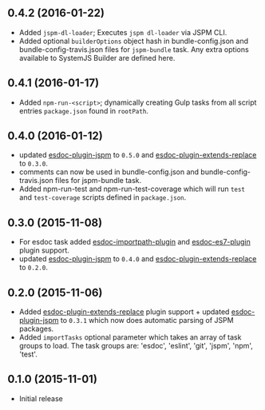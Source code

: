 ## 0.4.2 (2016-01-22)
- Added `jspm-dl-loader`; Executes `jspm dl-loader` via JSPM CLI. 
- Added optional `builderOptions` object hash in bundle-config.json and bundle-config-travis.json files for `jspm-bundle` task. Any extra options available to SystemJS Builder are defined here. 

## 0.4.1 (2016-01-17)
- Added `npm-run-<script>`; dynamically creating Gulp tasks from all script entries `package.json` found in `rootPath`. 

## 0.4.0 (2016-01-12)
- updated [esdoc-plugin-jspm](https://www.npmjs.com/package/esdoc-plugin-jspm) to `0.5.0` and
[esdoc-plugin-extends-replace](https://www.npmjs.com/package/esdoc-plugin-extends-replace) to `0.3.0`.
- comments can now be used in bundle-config.json and bundle-config-travis.json files for jspm-bundle task.
- Added npm-run-test and npm-run-test-coverage which will run `test` and `test-coverage` scripts defined in `package.json`.

## 0.3.0 (2015-11-08)
- For esdoc task added [esdoc-importpath-plugin](https://www.npmjs.com/package/esdoc-importpath-plugin]) and
[esdoc-es7-plugin](https://www.npmjs.com/package/esdoc-es7-plugin) plugin support.
- updated [esdoc-plugin-jspm](https://www.npmjs.com/package/esdoc-plugin-jspm) to `0.4.0` and
[esdoc-plugin-extends-replace](https://www.npmjs.com/package/esdoc-plugin-extends-replace) to `0.2.0`.

## 0.2.0 (2015-11-06)
- Added [esdoc-plugin-extends-replace](https://www.npmjs.com/package/esdoc-plugin-extends-replace) plugin support +
updated [esdoc-plugin-jspm](https://www.npmjs.com/package/esdoc-plugin-jspm) to `0.3.1` which now does automatic
parsing of JSPM packages.
- Added `importTasks` optional parameter which takes an array of task groups to load. The task groups are: 'esdoc',
'eslint', 'git', 'jspm', 'npm', 'test'.

## 0.1.0 (2015-11-01)
- Initial release
